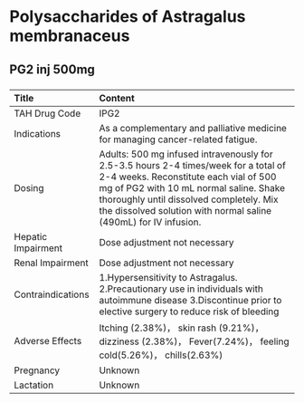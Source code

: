 # Polysaccharides of Astragalus membranaceus

## PG2 inj 500mg

##### 

| Title              | Content                                                                                                                                                                                                                                                                               |
|:-------------------|:--------------------------------------------------------------------------------------------------------------------------------------------------------------------------------------------------------------------------------------------------------------------------------------|
| TAH Drug Code      | IPG2                                                                                                                                                                                                                                                                                  |
| Indications        | As a complementary and palliative medicine for managing cancer-related fatigue.                                                                                                                                                                                                       |
| Dosing             | Adults: 500 mg infused intravenously for 2.5-3.5 hours 2-4 times/week for a total of 2-4 weeks. Reconstitute each vial of 500 mg of PG2 with 10 mL normal saline. Shake thoroughly until dissolved completely. Mix the dissolved solution with normal saline (490mL) for IV infusion. |
| Hepatic Impairment | Dose adjustment not necessary                                                                                                                                                                                                                                                         |
| Renal Impairment   | Dose adjustment not necessary                                                                                                                                                                                                                                                         |
| Contraindications  | 1.Hypersensitivity to Astragalus. 2.Precautionary use in individuals with autoimmune disease 3.Discontinue prior to elective surgery to reduce risk of bleeding                                                                                                                       |
| Adverse Effects    | Itching (2.38%)， skin rash (9.21%)， dizziness (2.38%)， Fever(7.24%)， feeling cold(5.26%)， chills(2.63%)                                                                                                                                                                          |
| Pregnancy          | Unknown                                                                                                                                                                                                                                                                               |
| Lactation          | Unknown                                                                                                                                                                                                                                                                               |

